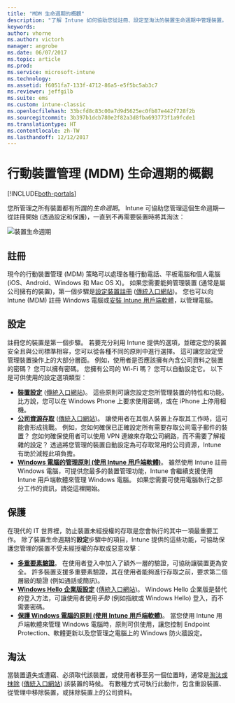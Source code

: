 ```yaml
---
title: "MDM 生命週期的概觀"
description: "了解 Intune 如何協助您從註冊、設定至淘汰的裝置生命週期中管理裝置。"
keywords: 
author: vhorne
ms.author: victorh
manager: angrobe
ms.date: 06/07/2017
ms.topic: article
ms.prod: 
ms.service: microsoft-intune
ms.technology: 
ms.assetid: f6051fa7-133f-4712-86a5-e5f5bc5ab3c7
ms.reviewer: jeffgilb
ms.suite: ems
ms.custom: intune-classic
ms.openlocfilehash: 33bcfd8c83c00a7d9d5625ec0fb87e442f728f2b
ms.sourcegitcommit: 3b397b1dcb780e2f82a3d8fba693773f1a9fcde1
ms.translationtype: HT
ms.contentlocale: zh-TW
ms.lasthandoff: 12/12/2017
---
```

# <a name="overview-of-the-mobile-device-management-mdm-lifecycle"></a>行動裝置管理 (MDM) 生命週期的概觀

[!INCLUDE[both-portals](./includes/note-for-both-portals.md)]

您所管理之所有裝置都有所謂的*生命週期*。 Intune 可協助您管理這個生命週期—從註冊開始 (透過設定和保護)，一直到不再需要裝置時將其淘汰︰

![裝置生命週期](./media/device-lifecycle.png "Intune 裝置生命週期")

## <a name="enroll"></a>註冊
現今的行動裝置管理 (MDM) 策略可以處理各種行動電話、平板電腦和個人電腦 (iOS、Android、Windows 和 Mac OS X)。 如果您需要能夠管理裝置 (通常是屬公司擁有的裝置)，第一個步驟是[設定裝置註冊](device-enrollment.md) ([傳統入口網站](/intune-classic/deploy-use/enroll-devices-in-microsoft-intune))。 您也可以向 Intune (MDM) 註冊 Windows 電腦或[安裝 Intune 用戶端軟體](/intune-classic/deploy-use/manage-windows-pcs-with-microsoft-intune)，以管理電腦。

## <a name="configure"></a>設定
註冊您的裝置是第一個步驟。 若要充分利用 Intune 提供的選項，並確定您的裝置安全且與公司標準相容，您可以從各種不同的原則中進行選擇。 這可讓您設定受管理裝置操作上的大部分層面。 例如，使用者是否應該擁有內含公司資料之裝置的密碼？ 您可以擁有密碼。 您擁有公司的 Wi-Fi 嗎？ 您可以自動設定它。 以下是可供使用的設定選項類型︰

- [**裝置設定**](device-profiles.md) ([傳統入口網站](/intune-classic/deploy-use/manage-settings-and-features-on-your-devices-with-microsoft-intune-policies))。 這些原則可讓您設定您所管理裝置的特性和功能。 比方說，您可以在 Windows Phone 上要求使用密碼，或在 iPhone 上停用相機。
- [**公司資源存取**](device-profiles.md) ([傳統入口網站](/intune-classic/deploy-use/enable-access-to-company-resources-with-microsoft-intune))。 讓使用者在其個人裝置上存取其工作時，這可能會形成挑戰。 例如，您如何確保已正確設定所有需要存取公司電子郵件的裝置？ 您如何確保使用者可以使用 VPN 連線來存取公司網路，而不需要了解複雜的設定？ 透過將您管理的裝置自動設定為可存取常用的公司資源，Intune 有助於減輕此項負擔。
- [**Windows 電腦的管理原則 (使用 Intune 用戶端軟體)**](/intune-classic/deploy-use/common-windows-pc-management-tasks-with-the-microsoft-intune-computer-client)。 雖然使用 Intune 註冊 Windows 電腦，可提供您最多的裝置管理功能，Intune 會繼續支援使用 Intune 用戶端軟體來管理 Windows 電腦。 如果您需要可使用電腦執行之部分工作的資訊，請從這裡開始。

## <a name="protect"></a>保護
在現代的 IT 世界裡，防止裝置未經授權的存取是您會執行的其中一項最重要工作。 除了裝置生命週期的**設定**步驟中的項目，Intune 提供的這些功能，可協助保護您管理的裝置不受未經授權的存取或惡意攻擊︰
- [**多重要素驗證**](/intune-classic/deploy-use/protect-your-devices-with-microsoft-intune)。 在使用者登入中加入了額外一層的驗證，可協助讓裝置更為安全。 許多裝置支援多重要素驗證，其在使用者能夠進行存取之前，要求第二個層級的驗證 (例如通話或簡訊)。
- [**Windows Hello 企業版設定**](windows-hello.md) ([傳統入口網站](/intune-classic/deploy-use/control-microsoft-passport-settings-on-devices-with-microsoft-intune))。 Windows Hello 企業版是替代的登入方法，可讓使用者使用*手勢* (例如指紋或 Windows Hello) 登入，而不需要密碼。
- [**保護 Windows 電腦的原則 (使用 Intune 用戶端軟體)**](/intune-classic/deploy-use/policies-to-protect-windows-pcs-in-microsoft-intune)。 當您使用 Intune 用戶端軟體來管理 Windows 電腦時，原則可供使用，讓您控制 Endpoint Protection、軟體更新以及您管理之電腦上的 Windows 防火牆設定。

## <a name="retire"></a>淘汰
當裝置遺失或遭竊、必須取代該裝置，或使用者移至另一個位置時，通常是[淘汰或抹除](device-management.md) ([傳統入口網站](/intune-classic/deploy-use/use-remote-wipe-to-help-protect-data-using-microsoft-intune)) 該裝置的時候。 有數種方式可執行此動作，包含重設裝置、從管理中移除裝置，或抹除裝置上的公司資料。
